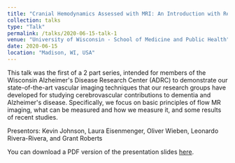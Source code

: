 ```yaml
---
title: "Cranial Hemodynamics Assessed with MRI: An Introduction with Relevance to AD – Part 1"
collection: talks
type: "Talk"
permalink: /talks/2020-06-15-talk-1
venue: "University of Wisconsin - School of Medicine and Public Health"
date: 2020-06-15
location: "Madison, WI, USA"
---
```


This talk was the first of a 2 part series, intended for members of the Wisconsin Alzheimer's Disease Research Center (ADRC) to demonstrate our state-of-the-art vascular imaging techniques that our research groups have developed for studying cerebrovascular contributions to dementia and Alzheimer's disease. Specifically, we focus on basic principles of flow MR imaging, what can be measured and how we measure it, and some results of recent studies.

Presentors: Kevin Johnson, Laura Eisenmenger, Oliver Wieben, Leonardo Rivera-Rivera, and Grant Roberts

You can download a PDF version of the presentation slides [here](/files/ADRC_Vasc_Talk1.pdf).